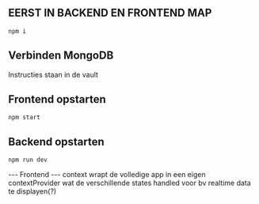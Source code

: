 ## EERST IN BACKEND EN FRONTEND MAP
```npm i```
## Verbinden MongoDB
Instructies staan in de vault

## Frontend opstarten
```npm start```

## Backend opstarten
```npm run dev```

--- Frontend ---
context wrapt de volledige app in een eigen contextProvider wat de verschillende states handled voor bv realtime data te displayen(?) 

